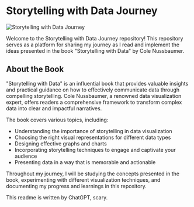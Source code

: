 # Storytelling with Data Journey

![Storytelling with Data Journey](https://your-image-url.jpg)

Welcome to the Storytelling with Data Journey repository! This repository serves as a platform for sharing my journey as I read and implement the ideas presented in the book "Storytelling with Data" by Cole Nussbaumer.

## About the Book

"Storytelling with Data" is an influential book that provides valuable insights and practical guidance on how to effectively communicate data through compelling storytelling. Cole Nussbaumer, a renowned data visualization expert, offers readers a comprehensive framework to transform complex data into clear and impactful narratives.

The book covers various topics, including:

- Understanding the importance of storytelling in data visualization
- Choosing the right visual representations for different data types
- Designing effective graphs and charts
- Incorporating storytelling techniques to engage and captivate your audience
- Presenting data in a way that is memorable and actionable

Throughout my journey, I will be studying the concepts presented in the book, experimenting with different visualization techniques, and documenting my progress and learnings in this repository.

This readme is written by ChatGPT, scary.